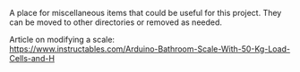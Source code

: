 A place for miscellaneous items that could be useful for this project.
They can be moved to other directories or removed as needed. 

Article on modifying a scale:  
https://www.instructables.com/Arduino-Bathroom-Scale-With-50-Kg-Load-Cells-and-H
